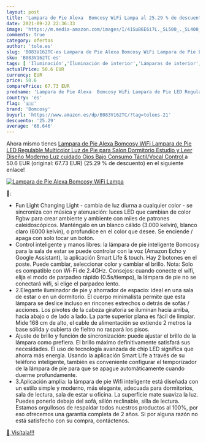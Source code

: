 ```yaml
---
layout: post
title: 'Lampara de Pie Alexa  Bomcosy WiFi Lampa al 25.29 % de descuento'
date: 2021-09-22 22:36:33
image: 'https://m.media-amazon.com/images/I/41SuB6E6i7L._SL500_._SL400_.jpg'
comments: true
category: ofertas
author: 'tole.es'
slug: 'B083V162TC-es Lampara de Pie Alexa Bomcosy WiFi Lampara de Pie LED...'
sku: 'B083V162TC-es'
tags: [ 'Iluminación','Iluminación de interior','Lámparas de interior','Lámparas de pie','alexa','bomcosy', ]
actualPrice: 50.6 EUR
currency: EUR
price: 50.6
comparePrice: 67.73 EUR
prodname: 'Lampara de Pie Alexa  Bomcosy WiFi Lampara de Pie LED Regulable Multicolor  Luz de Pie para Salon  Dormitorio  Estudio y Leer  Diseño Moderno  Luz cuidado Ojos  Bajo Consumo Táctil/Vocal Control '
country: 'es'
flag: '🇪🇸'
brand: 'Bomcosy'
buyurl: 'https://www.amazon.es/dp/B083V162TC/?tag=tolees-21'
descuento: '25.29'
average: '66.646'
---
```


Ahora mismo tienes [Lampara de Pie Alexa  Bomcosy WiFi Lampara de Pie LED Regulable Multicolor  Luz de Pie para Salon  Dormitorio  Estudio y Leer  Diseño Moderno  Luz cuidado Ojos  Bajo Consumo Táctil/Vocal Control ](https://www.amazon.es/dp/B083V162TC/?tag=tolees-21) a 50.6 EUR (original: 67.73 EUR) (25.29 %  de descuento) en el siguiente enlace!

[![Lampara de Pie Alexa  Bomcosy WiFi Lampa](https://m.media-amazon.com/images/I/41SuB6E6i7L._SL500_._SL400_.jpg)](https://www.amazon.es/dp/B083V162TC/?tag=tolees-21)

🔎:

- Fun Light Changing Light - cambia de luz diurna a cualquier color - se sincroniza con música y atenuación: luces LED que cambian de color Rgbw para crear ambiente y ambiente con miles de patrones caleidoscópicos. Manténgalo en un blanco cálido (3.000 kelvin), blanco claro (6000 kelvin), o profundice en el color que desee. Se enciende / apaga con solo tocar un botón.
- Control inteligente y manos libres: la lámpara de pie inteligente Bomcosy para la sala de estar se puede controlar con la voz (Amazon Echo y Google Assistant), la aplicación Smart Life & touch. Hay 2 botones en el poste. Puede cambiar, seleccionar color y cambiar el brillo. Nota: Solo es compatible con Wi-Fi de 2.4GHz. Consejos: cuando conecte el wifi, elija el modo de parpadeo rápido (0.5s/tiempo), la lámpara de pie no se conectará wifi, si elige el parpadeo lento.
- 2.Elegante iluminador de pie y ahorrador de espacio: ideal en una sala de estar o en un dormitorio. El cuerpo minimalista permite que esta lámpara se deslice incluso en rincones estrechos o detrás de sofás / acciones. Los pivotes de la cabeza giratoria se iluminan hacia arriba, hacia abajo o de lado a lado. La parte superior plana es fácil de limpiar. Mide 168 cm de alto, el cable de alimentación se extiende 2 metros la base sólida y cubierta de fieltro no raspará los pisos.
- Ajuste de brillo y función de sincronización: puede ajustar el brillo de la lámpara como prefiera. El brillo máximo definitivamente satisfará sus necesidades. El uso de tecnología avanzada de chip LED significa que ahorra más energía. Usando la aplicación Smart Life a través de su teléfono inteligente, también es conveniente configurar el temporizador de la lámpara de pie para que se apague automáticamente cuando duerme profundamente.
- 3.Aplicación amplia: la lámpara de pie Wifi inteligente está diseñada con un estilo simple y moderno, más elegante, adecuada para dormitorios, sala de lectura, sala de estar u oficina. La superficie mate suaviza la luz. Puedes ponerlo debajo del sofá, sillón reclinable, silla de lectura. Estamos orgullosos de respaldar todos nuestros productos al 100%, por eso ofrecemos una garantía completa de 2 años. Si por alguna razón no está satisfecho con su compra, contáctenos.

[🛒 Visítala!!!](https://www.amazon.es/dp/B083V162TC/?tag=tolees-21)
